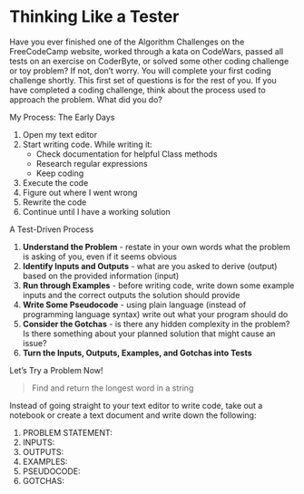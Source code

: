 # Thinking Like a Tester

Have you ever finished one of the Algorithm Challenges on the FreeCodeCamp website, worked through a kata on CodeWars, passed all tests on an exercise on CoderByte, or solved some other coding challenge or toy problem? If not, don’t worry. You will complete your first coding challenge shortly. This first set of questions is for the rest of you. If you have completed a coding challenge, think about the process used to approach the problem. What did you do?

My Process: The Early Days

1. Open my text editor
2. Start writing code. While writing it:
   * Check documentation for helpful Class methods
   * Research regular expressions
   * Keep coding
3. Execute the code
4. Figure out where I went wrong
5. Rewrite the code
6. Continue until I have a working solution

A Test-Driven Process

1. **Understand the Problem** - restate in your own words what the problem is asking of you, even if it seems obvious
2. **Identify Inputs and Outputs** - what are you asked to derive (output) based on the provided information (input)
3. **Run through Examples** - before writing code, write down some example inputs and the correct outputs the solution should provide
4. **Write Some Pseudocode** - using plain language (instead of programming language syntax) write out what your program should do
5. **Consider the Gotchas** - is there any hidden complexity in the problem? Is there something about your planned solution that might cause an issue?
6. **Turn the Inputs, Outputs, Examples, and Gotchas into Tests** 

Let’s Try a Problem Now!

> Find and return the longest word in a string

Instead of going straight to your text editor to write code, take out a notebook or create a text document and write down the following:

1. PROBLEM STATEMENT:
2. INPUTS:
3. OUTPUTS:
4. EXAMPLES:
5. PSEUDOCODE:
6. GOTCHAS:
